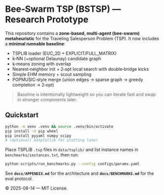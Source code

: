 # Bee‑Swarm TSP (BSTSP) — Research Prototype

This repository contains a **zone‑based, multi‑agent (bee‑swarm) metaheuristic** for the Traveling Salesperson Problem (TSP).
It now includes a **minimal runnable baseline**:
- TSPLIB loader (EUC_2D + EXPLICIT/FULL_MATRIX)
- k‑NN (+optional Delaunay) candidate graph
- k‑means zoning with overlap
- Nearest‑neighbor init + 2‑opt local search with double‑bridge kicks
- Simple EHM memory + scout sampling
- POPMUSIC‑style merge (union edges → sparse graph → greedy completion → 2‑opt)

> Baseline is intentionally lightweight so you can iterate fast and swap in stronger components later.

## Quickstart
```bash
python -m venv .venv && source .venv/bin/activate
pip install -U pip wheel
pip install pyyaml numpy scipy
# (optional) matplotlib for plotting later
```
Place TSPLIB `.tsp` files in `data/tsplib/` and list instance names in `benchmarks/instances.txt`, then run:
```bash
python scripts/run_benchmarks.py --config configs/params.yaml
```

See **`docs/APPENDIX.md`** for the architecture and **`docs/BENCHMARKS.md`** for the eval protocol.

© 2025-08-14 — MIT License.
